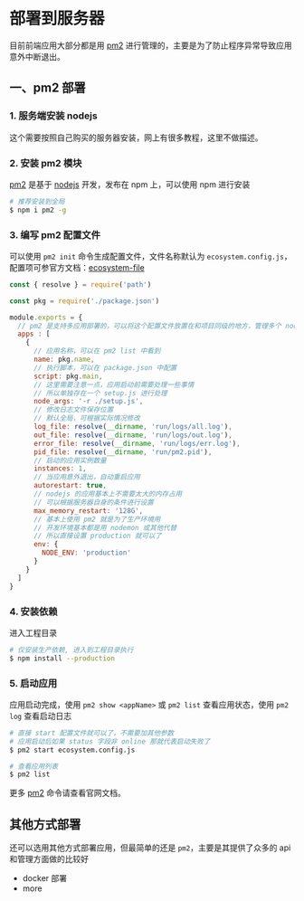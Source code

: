 # 部署到服务器

目前前端应用大部分都是用 [pm2][pm2] 进行管理的，主要是为了防止程序异常导致应用意外中断退出。

## 一、pm2 部署

### 1. 服务端安装 nodejs

这个需要按照自己购买的服务器安装，网上有很多教程，这里不做描述。

### 2. 安装 pm2 模块

[pm2] 是基于 [nodejs][nodejs] 开发，发布在 npm 上，可以使用 npm 进行安装

```bash
# 推荐安装到全局
$ npm i pm2 -g
```

### 3. 编写 pm2 配置文件

可以使用 `pm2 init` 命令生成配置文件，文件名称默认为 `ecosystem.config.js`，配置项可参官方文档：[ecosystem-file](https://pm2.keymetrics.io/docs/usage/application-declaration/
)

```javascript
const { resolve } = require('path')

const pkg = require('./package.json')

module.exports = {
  // pm2 是支持多应用部署的，可以将这个配置文件放置在和项目同级的地方，管理多个 node 应用
  apps : [
    {
      // 应用名称，可以在 pm2 list 中看到
      name: pkg.name,
      // 执行脚本，可以在 package.json 中配置
      script: pkg.main,
      // 这里需要注意一点，应用启动前需要处理一些事情
      // 所以单独存在一个 setup.js 进行处理
      node_args: '-r ./setup.js',
      // 修改日志文件保存位置
      // 默认全局，可根据实际情况修改
      log_file: resolve(__dirname, 'run/logs/all.log'),
      out_file: resolve(__dirname, 'run/logs/out.log'),
      error_file: resolve(__dirname, 'run/logs/err.log'),
      pid_file: resolve(__dirname, 'run/pm2.pid'),
      // 启动的应用实例数量
      instances: 1,
      // 当应用意外退出，自动重启应用
      autorestart: true,
      // nodejs 的应用基本上不需要太大的内存占用
      // 可以根据服务器自身的条件进行设置
      max_memory_restart: '128G',
      // 基本上使用 pm2 就是为了生产环境用
      // 开发环境基本都是用 nodemon 或其他代替
      // 所以直接设置 production 就可以了
      env: {
        NODE_ENV: 'production'
      }
    }
  ]
}
```

### 4. 安装依赖

进入工程目录

```bash
# 仅安装生产依赖, 进入到工程目录执行
$ npm install --production
```

### 5. 启动应用

应用启动完成，使用 `pm2 show <appName>` 或 `pm2 list` 查看应用状态，使用 `pm2 log` 查看启动日志 

```bash
# 直接 start 配置文件就可以了，不需要加其他参数
# 应用启动后如果 status 字段非 online 那就代表启动失败了
$ pm2 start ecosystem.config.js

# 查看应用列表
$ pm2 list
```

更多 [pm2][pm2] 命令请查看官网文档。

## 其他方式部署

还可以选用其他方式部署应用，但最简单的还是 `pm2`，主要是其提供了众多的 api 和管理方面做的比较好

* docker 部署
* more

[nodejs]: https://nodejs.org/zh-cn/
[pm2]: https://pm2.keymetrics.io/
[typescript]: https://www.typescriptlang.org/
